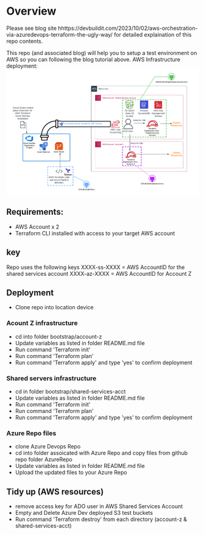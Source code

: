 # Overview

Please see blog site hhttps://devbuildit.com/2023/10/02/aws-orchestration-via-azuredevops-terraform-the-ugly-way/ for detailed explaination of this repo contents.

This repo (and associated blog) will help you to setup a test environment on AWS so you can following the blog tutorial above.  AWS Infrastructure deployment:
![Demo MGN](./images/BLOG-AzureDevOps01.png) 

## Requirements:
- AWS Account x 2
- Terraform CLI installed with access to your target AWS account

## key
Repo uses the following keys
XXXX-ss-XXXX  = AWS AccountID for the shared services account
XXXX-az-XXXX  = AWS AccountID for Account Z


## Deployment
- Clone repo into location device

### Acount Z infrastructure
- cd into folder bootstrap/account-z
- Update variables as listed in folder README.md file 
- Run command 'Terraform init'
- Run command 'Terraform plan' 
- Run command 'Terraform apply' and type 'yes' to confirm deployment

### Shared servers  infrastructure
- cd in folder bootstrap/shared-services-acct
- Update variables as listed in folder README.md file 
- Run command 'Terraform init'
- Run command 'Terraform plan' 
- Run command 'Terraform apply' and type 'yes' to confirm deployment

### Azure Repo files
- clone Azure Devops Repo
- cd into folder assoicated with Azure Repo and copy files from github repo folder AzureRepo
- Update variables as listed in folder README.md file
- Upload the updated files to your Azure Repo

## Tidy up (AWS resources)
- remove access key for ADO user in AWS Shared Services Account
- Empty and Delete Azure Dev deployed S3 test buckets
- Run command 'Terraform destroy' from each directory (account-z & shared-services-acct)